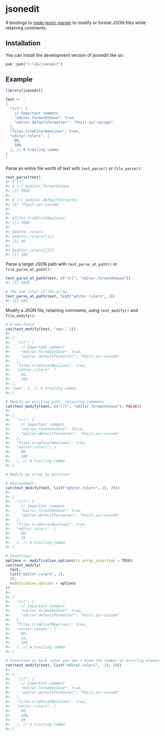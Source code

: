 
<!-- README.md is generated from README.Rmd. Please edit that file -->

# jsonedit

<!-- badges: start -->

<!-- badges: end -->

R bindings to
[node-jsonc-parser](https://github.com/microsoft/node-jsonc-parser) to
modify or format JSON files while retaining comments.

## Installation

You can install the development version of jsonedit like so:

``` r
pak::pak("r-lib/jsonedit")
```

## Example

``` r
library(jsonedit)

text <- '
{
  "[r]": {
    // Important comment
    "editor.formatOnSave": true,
    "editor.defaultFormatter": "Posit.air-vscode"
  },
  "files.trimFinalNewlines": true,
  "editor.rulers": [
    80,
    100
  ], // A trailing comma
}
'
```

Parse an entire file worth of text with `text_parse()` or
`file_parse()`:

``` r
text_parse(text)
#> $`[r]`
#> $`[r]`$editor.formatOnSave
#> [1] TRUE
#> 
#> $`[r]`$editor.defaultFormatter
#> [1] "Posit.air-vscode"
#> 
#> 
#> $files.trimFinalNewlines
#> [1] TRUE
#> 
#> $editor.rulers
#> $editor.rulers[[1]]
#> [1] 80
#> 
#> $editor.rulers[[2]]
#> [1] 100
```

Parse a target JSON path with `text_parse_at_path()` or
`file_parse_at_path()`:

``` r
text_parse_at_path(text, c("[r]", "editor.formatOnSave"))
#> [1] TRUE

# The 2nd ruler in the array
text_parse_at_path(text, list("editor.rulers", 2))
#> [1] 100
```

Modify a JSON file, retaining comments, using `text_modify()` and
`file_modify()`:

``` r
# A new field
cat(text_modify(text, "new", 1))
#> 
#> {
#>   "[r]": {
#>     // Important comment
#>     "editor.formatOnSave": true,
#>     "editor.defaultFormatter": "Posit.air-vscode"
#>   },
#>   "files.trimFinalNewlines": true,
#>   "editor.rulers": [
#>     80,
#>     100
#> ],
#> "new": 1, // A trailing comma
#> }

# Modify an existing path, retaining comments
cat(text_modify(text, c("[r]", "editor.formatOnSave"), FALSE))
#> 
#> {
#>   "[r]": {
#>     // Important comment
#>     "editor.formatOnSave": false,
#>     "editor.defaultFormatter": "Posit.air-vscode"
#>   },
#>   "files.trimFinalNewlines": true,
#>   "editor.rulers": [
#>     80,
#>     100
#>   ], // A trailing comma
#> }

# Modify an array by position

# Replacement:
cat(text_modify(text, list("editor.rulers", 2), 20))
#> 
#> {
#>   "[r]": {
#>     // Important comment
#>     "editor.formatOnSave": true,
#>     "editor.defaultFormatter": "Posit.air-vscode"
#>   },
#>   "files.trimFinalNewlines": true,
#>   "editor.rulers": [
#>     80,
#>     20
#>   ], // A trailing comma
#> }

# Insertion:
options <- modification_options(is_array_insertion = TRUE)
cat(text_modify(
  text,
  list("editor.rulers", 2),
  20,
  modification_options = options
))
#> 
#> {
#>   "[r]": {
#>     // Important comment
#>     "editor.formatOnSave": true,
#>     "editor.defaultFormatter": "Posit.air-vscode"
#>   },
#>   "files.trimFinalNewlines": true,
#>   "editor.rulers": [
#>     80,
#>     20,
#>     100
#>   ], // A trailing comma
#> }

# Insertion at back (when you don't know the number of existing elements)
cat(text_modify(text, list("editor.rulers", -1), 20))
#> 
#> {
#>   "[r]": {
#>     // Important comment
#>     "editor.formatOnSave": true,
#>     "editor.defaultFormatter": "Posit.air-vscode"
#>   },
#>   "files.trimFinalNewlines": true,
#>   "editor.rulers": [
#>     80,
#>     100,
#>     20
#>   ], // A trailing comma
#> }
```
